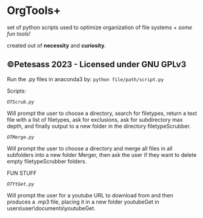 # OrgTools+
set of python scripts used to optimize organization of file systems + *some fun tools!*

created out of __necessity__ and __curiosity__.

__**©Petesass 2023 - Licensed under GNU GPLv3**__
-----------------------------------------

Run the .py files in anaconda3 by: ```python file/path/script.py```

Scripts:

*```OTScrub.py```*

Will prompt the user to choose a directory, search for filetypes, return a text file with a list of filetypes, ask for exclusions, ask for subdirectory max depth, and finally output to a new folder in the directory filetypeScrubber.

*```OTMerge.py```*

Will prompt the user to choose a directory and merge all files in all subfolders into a new folder Merger, then ask the user if they want to delete empty filetypeScrubber folders.

FUN STUFF

*```OTYtGet.py```*

Will prompt the user for a youtube URL to download from and then produces a .mp3 file, placing it in a new folder youtubeGet in users\user\documents\youtubeGet.

